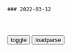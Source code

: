 ```tip
### 2022-03-12
```

<table id="tbc" style="white-space:pre-wrap">
</table>
<button onclick="toggleb()">toggle</button>
<button onclick="loadparse()">loadparse</button>
<br>
<!-- 🌸<br>🍅-　-🍑<hr>🍀 -->
<pre>
<textarea rows="30" cols="100" style="display: none" id="tar">

Ouroboros：一头自我吞食状态的宇宙始祖生物,科学,科普,好看视频
https://haokan.baidu.com/v?vid=331125815744908681&sfrom=baidu-feed

这头生物并不拥有眼睛，因为在他的外围已经没有任何需要观望的东西存在。它亦没有耳朵，因为外围没有任何需要聆听的事物。

在它被生育出来的时候，它的排泄物就安排成为它的食量，它的行为的影响都源在这些。

<font size="1" style="color:#DCDCDC">2022-03-12</font>

挺着化疗边出新本！日本画师感谢粉丝朋友陪伴最后一程,动漫,日本动漫,好看视频
https://haokan.baidu.com/v?vid=2103399200623635528&sfrom=baidu-feed

<font size="1" style="color:#DCDCDC">2022-03-12</font>

核查 | 英g首相呼吁各g废除对e割让领土不平等条约？
https://m.thepaper.cn/baijiahao_17104605

<font size="1" style="color:#DCDCDC">2022-03-14</font>

t湾出版的zg地图, 看完之后感觉t湾还是很有良知的_网易订阅
https://www.163.com/dy/article/DH4DQP920529Q9MV.html

h参崴永远是zg的，什么f拉迪沃斯托克，全是狗屁

k页岛原属zg，但是被苏e鬼子占领久了，g内的亲苏派和媚e派竟然给他取了个e文名字叫萨哈林，我呸，全属放屁，hj言论。k页岛永远是k页岛。

<font size="1" style="color:#DCDCDC">2022-03-12</font>

710枚巡航弹道导弹已发射！e军平均1天50枚，解f军火力还能更强
https://mbd.baidu.com/newspage/data/landingsuper?context=%7B%22nid%22%3A%22news_8928109214153502044%22%7D&n_type=-1&p_from=-1

<font size="1" style="color:#DCDCDC">2022-03-15</font>

ze军力此消彼长，e罗斯已被昔日学生反超，眼红zg速度
https://baijiahao.baidu.com/s?id=1581495779076381998&wfr=spider&for=pc

<font size="1" style="color:#DCDCDC">2022-03-15</font>

1100架对800架，ze四代战机对比，解f军空军实力已反超e空军|四代机|战斗机_网易订阅
https://www.163.com/dy/article/GVS11R8M0515K460.html

<font size="1" style="color:#DCDCDC">2022-03-15</font>

“别再拿zg吓唬我”！普j当场怒怼西方多g，句句都戳中其要害
https://baijiahao.baidu.com/s?id=1718024628934535803&wfr=spider&for=pc

<font size="1" style="color:#DCDCDC">2022-03-12</font>

普j谈zg：从我当总统那年起，就有人开始拿zg吓唬我_网易订阅
https://www.163.com/dy/article/GQ33TDU90523R1C3.html

<font size="1" style="color:#DCDCDC">2022-03-12</font>

CCTV-13新闻频道高清直播_CCTV节目官网_y视网
https://tv.cctv.com/live/cctv13/index.shtml?spm=C28340.P1dzdfA9CsHZ.E1oxZyG629bH.72&stime=1647057600&etime=1647059580&type=lbacks

每个不同意的人都被枪决了。

<font size="1" style="color:#DCDCDC">2022-03-12</font>

CCTV-13新闻频道高清直播_CCTV节目官网_y视网
https://tv.cctv.com/live/cctv13/index.shtml?spm=C28340.P1dzdfA9CsHZ.E1oxZyG629bH.72&stime=1647057600&etime=1647059580&type=lbacks

人们试图推卸责任的声音越大，我们就越坚信自己说到了点子上。

<font size="1" style="color:#DCDCDC">2022-03-12</font>

CCTV-13新闻频道高清直播_CCTV节目g网_y视网
https://tv.cctv.com/live/cctv13/index.shtml?spm=C28340.P1dzdfA9CsHZ.E1oxZyG629bH.72&stime=1647057600&etime=1647059580&type=lbacks

g商勾结，轻罪重判。gj机器沦为敛财利器。a龖龖囗

<font size="1" style="color:#DCDCDC">2022-03-12</font>

CCTV-13新闻频道高清直播_CCTV节目g网_y视网
https://tv.cctv.com/live/cctv13/index.shtml?spm=C28340.P1dzdfA9CsHZ.E1oxZyG629bH.156&stime=1646992800&etime=1646996400&type=lbacks

<font size="1" style="color:#DCDCDC">2022-03-12</font>

美媒体人士：美zf在乌实验室问题上撒谎
https://baijiahao.baidu.com/s?id=1727007856056040043&wfr=spider&for=pc

美国福克斯新闻
塔克·卡尔森：
美gz府也多次强烈否认，并称这是e罗斯的宣传工具，我们愚蠢地认为美gz府说的是真的，a龖龖龖

<font size="1" style="color:#DCDCDC">2022-03-12</font>

希拉里指责e“轰炸医院”，有记者反手甩了个“美军轰炸医院合集”
https://mbd.baidu.com/newspage/data/landingsuper?context=%7B%22nid%22%3A%22news_9096189568208990607%22%7D&n_type=-1&p_from=-1

美媒MintPress News资深撰稿人、记者艾伦·麦克劳德（Alan Macleod）更是直接连载起了“美g故意轰炸医院简报”，一连汇总了十五条“罪证”，

<font size="1" style="color:#DCDCDC">2022-03-12</font>

日不落大英帝g：不是由gj机器，而是充满活力的个体造就的
https://m.thepaper.cn/baijiahao_15937848

<font size="1" style="color:#DCDCDC">2022-03-12</font>

历史上最大规模的强j案：苏联红军强j了超过200万纳粹德g妇女_网易订阅
https://www.163.com/dy/article/GSCGU1V6055255UG.html

纵观历史，强j是一种显示自己具有对被击败的敌人支配地位的方式。被击败的敌国的女性被视为战利品，胜利者在杀害他们的儿子、丈夫和父亲后会强j她们。

每当他们进入德g的一个城市，苏联指挥官都会给他们的士兵三天时间，让他们为所欲为，苏联人强j了每一个八到八十岁的德g妇女。

苏联红军强j了年轻女孩、祖母、孕妇，甚至修女。他们当着家人的面在公共场合强j妇女，然后再开枪打死她们。成群结队的苏联士兵轮j德g妇女。平均而言，每个受害者都被强j了七十次。

苏联军队甚至还强j了从纳粹集z营解放出来的苏联和波兰妇女，在盟军l导人向斯大林抱怨苏联士兵的行为后，斯大林回答说：

“理解一个穿越了血与火与数千公里死亡线的士兵，让那个轻松一下，和一个女人开点玩笑，这难道不是一件小事情吗？”

苏联人对德g人的仇恨是如此之深，以至于连苏联女兵都赞成对德g妇女进行强j。不仅如此，她们甚至觉得强j很正义。

“我们的士兵对待德g人，尤其是德g妇女的行为，绝对正确！”
——不知名的苏联女兵

2. 苏联的gj机器宣传仇恨鼓励强j

仇恨宣传鼓励苏联军人进行无情的报复，苏联媒体则以一种贬低的方式描绘了德国妇女。

“使用武力，打破这些德国女性的种族自豪感。把它们当作你的合法战利品。杀！”
——伊利亚·爱伦堡，苏联宣传作家

3.苏联人的自卑感

与苏联的斯拉夫人相比，德g人认为自己的日耳曼种族更胜一筹，苏联人知道并感受到了这一点。而被轰炸的德g房屋看起来比他们在苏联家乡的房屋要好得多，这进一步增加了苏联人的自卑感。

4.缺乏性生活

毋庸置疑，与妇女分开几个月的苏联士兵是性饥渴的。此外，苏联禁止宣传苏联sh的色情行为和性行为，因此苏联人在性方面受到压制。所以，士兵们抓住一切机会发生性关系。

“我们的同伴常常性欲高涨，以至于他们经常强j六十岁、七十岁甚至八十岁的老妇人——这让这些祖母感到惊讶，如果不是非常高兴的话。”
— 未知的苏联军g

酒精放大了军人们可怕的行为。由于酒精使勃起的可能性降低，士兵们改为使用酒瓶，从而对受害者造成致命伤害。

不仅苏联人，美g人、法g人和英g人也参与强j了

强j妇女在整个欧洲无处不在，美g士兵强j了大约 20万名德g妇女。以至于陪同丈夫前往德g的美g士兵的妻子不得不穿着军装，避免被强j。

“美g人将德g女性视为战利品，就像相机和鲁格手枪 一样。”
——纽约世界电报

在美g占领德g的前六个月，性病患病率率增加了 2000%，但只有少数士兵因暴力行为受到审判和惩罚。在美g占领区，食物短缺迫使德g妇女进行卖淫，不顾一切地喂养她们的孩子，她们诉诸于交换食物的。

“强j对宪兵来说不是问题，因为一点食物、一块巧克力或一块肥皂似乎都使强j变得不必要”
— 美g宪兵司令杰拉尔德·F·比恩
参加入侵德g的法g士兵也大肆抢劫和强j，根据一些历史学家的说法，法g军队在德g巴登-符腾堡州的行为与苏联不相上下。英g宪兵也经常收到有关英g士兵强j的报告，然而，他们也没有调查、惩罚肇事者。

战争中的妇女和儿童等弱势群体不能拥有人q，无论他们是德g人、苏联人还是任何其他g籍的人。虽然盟军士兵为欧洲带来了自由和更好的生活，然而，他们并不是穿着闪亮盔甲的骑士。

<font size="1" style="color:#DCDCDC">2022-03-12</font>

伤害贬低别人
https://static3.hentai-cosplays.com/upload/20210101/200/204166/p=700/13.jpg

诅咒人偶
https://static3.hentai-cosplays.com/upload/20210101/200/204166/p=700/19.jpg

富士山到底属于谁？为何日本z府每年要交巨额租金？看完就明白了,旅游,地域奇趣,好看视频
https://haokan.baidu.com/v?vid=17720505848512491764&sfrom=baidu-feed

日本人精神信仰之中的富士山其实不是属于gj和全体rm的，而是属于私人的。

明治
维新之后
日本全部土地都收归g有，
浅间神社对于属于自己的富士山就这样被日本天皇夺走了，十分的不甘心，所以他们一直都在作斗争。他们不断收集各种证据和日本谎是打官司。

1974年日本g内最高法院作出最终的裁决，要求gj必须将富士山的山顶地区归还浅间神社。

富士山顶峰
其实是
私人领地
这是受到了日本gj法律保护的。

浅间神社
占据了最为优越的顶峰位置，却并没有圈地收费，
只是每年向日本zf收取租金。这样以后的游客才有机会在山顶自由地合影留念。

<font size="1" style="color:#DCDCDC">2022-03-12</font>

</textarea>
</pre>
<!-- 🍀<br>🍑-　-🍅<hr>🌸 -->

```note
```

<script src="https://cdn.jsdelivr.net/npm/jquery@3.5.1/dist/jquery.min.js"></script>

<link rel="stylesheet" href="https://cdn.jsdelivr.net/gh/fancyapps/fancybox@3.5.7/dist/jquery.fancybox.min.css" />
<script src="https://cdn.jsdelivr.net/gh/fancyapps/fancybox@3.5.7/dist/jquery.fancybox.min.js"></script>

<script type="text/javascript">

var __urlRegex = /(\b(https?|ftp|file):\/\/[-A-Z0-9+&@#\/%?=~_|!:,.;]*[-A-Z0-9+&@#\/%=~_|])/ig;
var __imgRegex = /\.(?:jpe?g|gif|png|webp)$/i;

loadparse();

function parseURL($string){

    var exp = __urlRegex;
    return $string.replace(exp,function(match){
            __imgRegex.lastIndex=0;
            if(__imgRegex.test(match)){
                return '<a data-fancybox="gallery" href="' + match.replace("/p=700", "")
                 + '"><img src="' + match.replace("/p=700", "/p=160x200")+'" width="64"></a>';
            }
            else{
                return '<a href="' + match + '" target="_blank">' + match + '</a>';
            }
        }
    );
}

function loadparse() {
  tbc.innerHTML = parseURL(tar.value);
}

function toggleb() {
  var x = document.getElementById("tar");
  if (x.style.display === "none") {
    x.style.display = "";
  } else {
    x.style.display = "none";
  }
}

</script>
